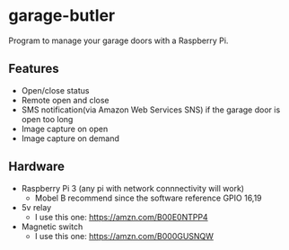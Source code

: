 # garage-butler
Program to manage your garage doors with a Raspberry Pi.

## Features
* Open/close status
* Remote open and close
* SMS notification(via Amazon Web Services SNS) if the garage door is open too long
* Image capture on open
* Image capture on demand

## Hardware
* Raspberry Pi 3 (any pi with network connnectivity will work)
  * Mobel B recommend since the software reference GPIO 16,19
* 5v relay
  * I use this one:  https://amzn.com/B00E0NTPP4
* Magnetic switch
  * I use this one:  https://amzn.com/B000GUSNQW
  
